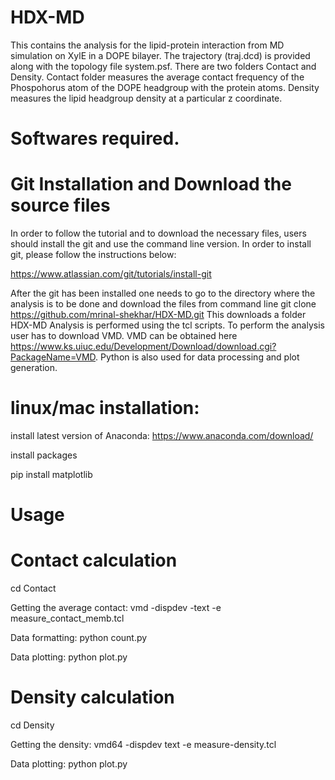 
# HDX-MD
This contains the analysis for the lipid-protein interaction from MD simulation on XylE in a DOPE bilayer.
The trajectory (traj.dcd) is provided along with the topology file system.psf.
There are two folders Contact and Density. Contact folder measures the average contact frequency of the Phospohorus atom of the DOPE headgroup with the protein atoms. Density measures the  lipid headgroup density at a particular z coordinate.
# Softwares required.
# Git Installation and Download the source files
In order to follow the tutorial and to download the necessary files, users should install the git and use the command line version. In order to install git, please follow the instructions below:

https://www.atlassian.com/git/tutorials/install-git

After the git has been installed one needs to go to the directory where the analysis is to be done and download the files from command line
git clone https://github.com/mrinal-shekhar/HDX-MD.git
This downloads a folder HDX-MD
Analysis is performed using the tcl scripts. To perform the analysis user has to download VMD. VMD can be obtained here https://www.ks.uiuc.edu/Development/Download/download.cgi?PackageName=VMD.
Python is also used for data processing and plot generation. 

# linux/mac installation:
install latest version of Anaconda: https://www.anaconda.com/download/

install packages

pip install matplotlib

# Usage
# Contact calculation

cd  Contact

Getting the average contact: vmd -dispdev -text -e measure_contact_memb.tcl 

Data formatting: python count.py

Data plotting: python plot.py 

# Density calculation 

cd Density

Getting the density: vmd64 -dispdev text -e measure-density.tcl 

Data plotting: python plot.py

